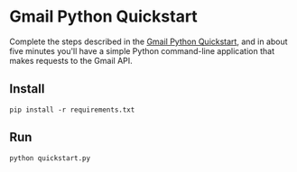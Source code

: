 # Gmail Python Quickstart

Complete the steps described in the [Gmail Python Quickstart](
https://developers.google.com/gmail/api/quickstart/python), and in
about five minutes you'll have a simple Python command-line application that
makes requests to the Gmail API.

## Install

```shell
pip install -r requirements.txt
```

## Run

```shell
python quickstart.py
```
